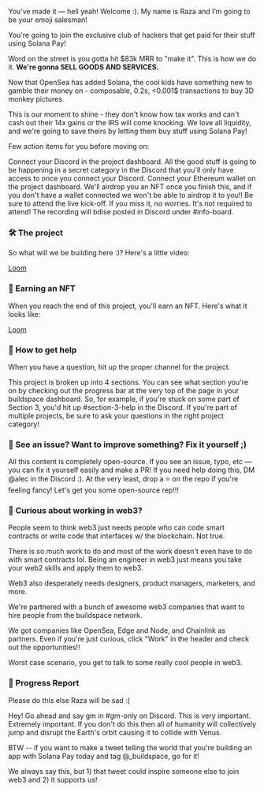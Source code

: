 You’ve made it — hell yeah! Welcome :). My name is Raza and I’m going to be your emoji salesman!

You're going to join the exclusive club of hackers that get paid for their stuff using Solana Pay!

Word on the street is you gotta hit $83k MRR to "make it". This is how we do it. **We're gonna SELL GOODS AND SERVICES.**

Now that OpenSea has added Solana, the cool kids have something new to gamble their money on - composable, 0.2s, <0.001$ transactions to buy 3D monkey pictures.

This is our moment to shine - they don't know how tax works and can't cash out their 14x gains or the IRS will come knocking. We love all liquidity, and we're going to save theirs by letting them buy stuff using Solana Pay!

Few action items for you before moving on:

Connect your Discord in the project dashboard. All the good stuff is going to be happening in a secret category in the Discord that you'll only have access to once you connect your Discord.
Connect your Ethereum wallet on the project dashboard. We'll airdrop you an NFT once you finish this, and if you don't have a wallet connected we won't be able to airdrop it to you!!
Be sure to attend the live kick-off. If you miss it, no worries. It's not required to attend! The recording will bdise posted in Discord under #info-board.

### 🛠 The project
So what will we be building here :)? Here's a little video:

[Loom](https://www.loom.com/share/634b5d504d6e4624b253bc33e8f6c47f)

### 💎 Earning an NFT
When you reach the end of this project, you'll earn an NFT. Here's what it looks like:

[Loom](https://www.loom.com/share/0160b290494a4279887e232317cd6322)

### 🤚 How to get help
When you have a question, hit up the proper channel for the project.

This project is broken up into 4 sections. You can see what section you're on by checking out the progress bar at the very top of the page in your buildspace dashboard. So, for example, if you're stuck on some part of Section 3, you'd hit up #section-3-help in the Discord. If you're part of multiple projects, be sure to ask your questions in the right project category!

### 🤘 See an issue? Want to improve something? Fix it yourself ;)
All this content is completely open-source. If you see an issue, typo, etc — you can fix it yourself easily and make a PR! If you need help doing this, DM @alec in the Discord :). At the very least, drop a ⭐ on the repo if you're feeling fancy! Let's get you some open-source rep!!!

### 👀 Curious about working in web3?
People seem to think web3 just needs people who can code smart contracts or write code that interfaces w/ the blockchain. Not true.

There is so much work to do and most of the work doesn't even have to do with smart contracts lol. Being an engineer in web3 just means you take your web2 skills and apply them to web3.

Web3 also desperately needs designers, product managers, marketers, and more.

We're partnered with a bunch of awesome web3 companies that want to hire people from the buildspace network.

We got companies like OpenSea, Edge and Node, and Chainlink as partners. Even if you're just curious, click "Work" in the header and check out the opportunities!!

Worst case scenario, you get to talk to some really cool people in web3.

### 🚨 Progress Report
Please do this else Raza will be sad :(

Hey! Go ahead and say gm in #gm-only on Discord. This is very important. Extremely important. If you don't do this then all of humanity will collectively jump and disrupt the Earth's orbit causing it to collide with Venus.

BTW -- if you want to make a tweet telling the world that you're building an app with Solana Pay today and tag @_buildspace, go for it!

We always say this, but 1) that tweet could inspire someone else to join web3 and 2) it supports us!